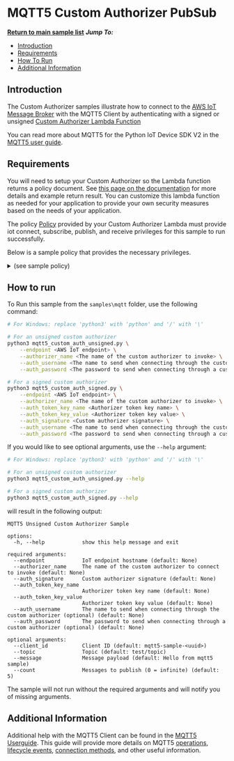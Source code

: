 # MQTT5 Custom Authorizer PubSub

[**Return to main sample list**](../README.md)
*__Jump To:__*
* [Introduction](#introduction)
* [Requirements](#requirements)
* [How To Run](#how-to-run)
* [Additional Information](#additional-information)

## Introduction
The Custom Authorizer samples illustrate how to connect to the [AWS IoT Message Broker](https://docs.aws.amazon.com/iot/latest/developerguide/iot-message-broker.html) with the MQTT5 Client by authenticating with a signed or unsigned [Custom Authorizer Lambda Function](https://docs.aws.amazon.com/iot/latest/developerguide/custom-auth-tutorial.html)

You can read more about MQTT5 for the Python IoT Device SDK V2 in the [MQTT5 user guide](../../documents/MQTT5_Userguide.md).

## Requirements

You will need to setup your Custom Authorizer so the Lambda function returns a policy document. See [this page on the documentation](https://docs.aws.amazon.com/iot/latest/developerguide/config-custom-auth.html) for more details and example return result. You can customize this lambda function as needed for your application to provide your own security measures based on the needs of your application.

The policy [Policy](https://docs.aws.amazon.com/iot/latest/developerguide/iot-policies.html) provided by your Custom Authorizer Lambda must provide iot connect, subscribe, publish, and receive privileges for this sample to run successfully.

Below is a sample policy that provides the necessary privileges.

<details>
<summary>(see sample policy)</summary>
<pre>
{
  "Version": "2012-10-17",
  "Statement": [
    {
      "Effect": "Allow",
      "Action": [
        "iot:Publish",
        "iot:Receive"
      ],
      "Resource": [
        "arn:aws:iot:<b>region</b>:<b>account</b>:topic/test/topic"
      ]
    },
    {
      "Effect": "Allow",
      "Action": [
        "iot:Subscribe"
      ],
      "Resource": [
        "arn:aws:iot:<b>region</b>:<b>account</b>:topicfilter/test/topic"
      ]
    },
    {
      "Effect": "Allow",
      "Action": [
        "iot:Connect"
      ],
      "Resource": [
        "arn:aws:iot:<b>region</b>:<b>account</b>:client/mqtt5-sample-*"
      ]
    }
  ]
}
</pre>

Replace with the following with the data from your AWS account:
* `<region>`: The AWS IoT Core region where you created your AWS IoT Core thing you wish to use with this sample. For example `us-east-1`.
* `<account>`: Your AWS IoT Core account ID. This is the set of numbers in the top right next to your AWS account name when using the AWS IoT Core website.

Note that in a real application, you may want to avoid the use of wildcards in your ClientID or use them selectively. Please follow best practices when working with AWS on production applications using the SDK. Also, for the purposes of this sample, please make sure your policy allows a client ID of `mqtt5-sample-*` to connect or use `--client_id <client ID here>` to send the client ID your policy supports.

</details>

## How to run

To Run this sample from the `samples\mqtt` folder, use the following command:

```sh
# For Windows: replace 'python3' with 'python' and '/' with '\'

# For an unsigned custom authorizer
python3 mqtt5_custom_auth_unsigned.py \
    --endpoint <AWS IoT endpoint> \
    --authorizer_name <The name of the custom authorizer to invoke> \
    --auth_username <The name to send when connecting through the custom authorizer>\
    --auth_password <The password to send when connecting through a custom authorizer>

# For a signed custom authorizer
python3 mqtt5_custom_auth_signed.py \
    --endpoint <AWS IoT endpoint> \
    --authorizer_name <The name of the custom authorizer to invoke> \
    --auth_token_key_name <Authorizer token key name> \
    --auth_token_key_value <Authorizer token key value> \
    --auth_signature <Custom authorizer signature> \
    --auth_username <The name to send when connecting through the custom authorizer> \
    --auth_password <The password to send when connecting through a custom authorizer>

```
If you would like to see optional arguments, use the `--help` argument:
``` sh
# For Windows: replace 'python3' with 'python' and '/' with '\'

# For an unsigned custom authorizer
python3 mqtt5_custom_auth_unsigned.py --help

# For a signed custom authorizer
python3 mqtt5_custom_auth_signed.py --help
```

will result in the following output:
```
MQTT5 Unsigned Custom Authorizer Sample

options:
  -h, --help            show this help message and exit

required arguments:
  --endpoint            IoT endpoint hostname (default: None)
  --authorizer_name     The name of the custom authorizer to connect to invoke (default: None)
  --auth_signature      Custom authorizer signature (default: None)
  --auth_token_key_name 
                        Authorizer token key name (default: None)
  --auth_token_key_value 
                        Authorizer token key value (default: None)
  --auth_username       The name to send when connecting through the custom authorizer (optional) (default: None)
  --auth_password       The password to send when connecting through a custom authorizer (optional) (default: None)

optional arguments:
  --client_id           Client ID (default: mqtt5-sample-<uuid>)
  --topic               Topic (default: test/topic)
  --message             Message payload (default: Hello from mqtt5 sample)
  --count               Messages to publish (0 = infinite) (default: 5)
```

The sample will not run without the required arguments and will notify you of missing arguments.

## Additional Information
Additional help with the MQTT5 Client can be found in the [MQTT5 Userguide](../../documents/MQTT5_Userguide.md). This guide will provide more details on MQTT5 [operations](../../documents/MQTT5_Userguide.md#optional-keyword-arguments), [lifecycle events](../../documents/MQTT5_Userguide.md#lifecycle-events), [connection methods](../../documents/MQTT5_Userguide.md#connecting-to-aws-iot-core), and other useful information.
